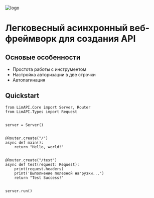 ![logo](https://github.com/user-attachments/assets/136cf449-f3d3-4214-82fe-0cb8a56b0d8b)
# Легковесный асинхронный веб-фреймворк для создания API

## Основые особенности
- Простота работы с инструментом
- Настройка авторизации в две строчки
- Автопагинация

## Quickstart
```
from LimAPI.Core import Server, Router
from LimAPI.Types import Request


server = Server()


@Router.create("/")
async def main():
    return "Hello, world!"


@Router.create("/test")
async def test(request: Request):
    print(request.headers)
    print('Выполнение полезной нагрузки...')
    return "Test Success!"


server.run()

```